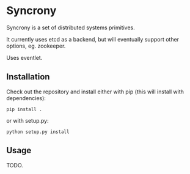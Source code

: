 
Syncrony
======

Syncrony is a set of distributed systems primitives.

It currently uses etcd as a backend, but will eventually support other options, eg. zookeeper.

Uses eventlet.

Installation
----
Check out the repository and install either with pip (this will install with dependencies):

	pip install .

or with setup.py:

	python setup.py install

Usage
----
TODO.
